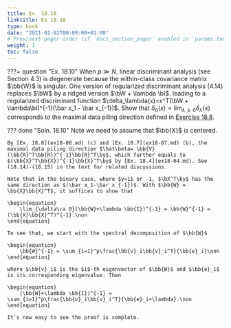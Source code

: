 ```yaml
---
title: Ex. 18.10
linktitle: Ex 18.10
type: book
date: "2021-01-02T00:00:00+01:00"
# Prev/next pager order (if `docs_section_pager` enabled in `params.toml`)
weight: 1
toc: false
---
```


???+ question "Ex. 18.10"
	When $p\gg N$, linear discriminant analysis (see Section 4.3) is degenerate because the within-class covariance matrix $\bb{W}$ is singular. One version of regularized discriminant analysis (4.14) replaces $\bW$ by a ridged version $\bW + \lambda \bI$. leading to a regularized discriminant function $\delta_\lambda(x)=x^T(\bW + \lambda\bI)^{-1}(\bar x_1 - \bar x_{-1})$. Show that $\delta_0(x)=\lim_{\lambda\downarrow 0}\delta_\lambda(x)$ corresponds to the maximal data piling direction defined in [Exercise 18.8](ex18-08.md).

??? done "Soln. 18.10"
 	Note we need to assume that $\bb{X}$ is centered.

	By [Ex. 18.8](ex18-08.md) (c) and [Ex. 18.7](ex18-07.md) (b), the maximal data piling direction $\hat\beta= \bb{V}(\bb{R}^T\bb{R})^{-1}\bb{R}^T\by$, which further equals to $(\bb{X}^T\bb{X})^{-1}\bb{X}^T\by$ by [Ex. 18.4](ex18-04.md). See (18.14)-(18.15) in the text for related discussions.
	
	Note that in the binary case, where $y=1$ or -1, $\bX^T\by$ has the same direction as $(\bar x_1-\bar x_{-1})$. With $\bb{W} = \bb{X}\bb{X}^T$, it suffices to show that 
	
    \begin{equation}
		\lim_{\delta\ra 0}(\bb{W}+\lambda \bb{I})^{-1} = \bb{W}^{-1} = (\bb{X}\bb{X}^T)^{-1}.\non
	\end{equation}
	
    To see that, we start with the spectral decomposition of $\bb{W}$
	
    \begin{equation}
		\bb{W}^{-1} = \sum_{i=1}^p\frac{\bb{v}_i\bb{v}_i^T}{\bb{e}_i}\non
	\end{equation}
	
    where $\bb{v}_i$ is the $i$-th eigenvector of $\bb{W}$ and $\bb{e}_i$ is its corresponding eigenvalue. Then 
	
    \begin{equation}
		(\bb{W}+\lambda \bb{I})^{-1} = \sum_{i=1}^p\frac{\bb{v}_i\bb{v}_i^T}{\bb{e}_i+\lambda}.\non
	\end{equation}
	
    It's now easy to see the proof is complete.


